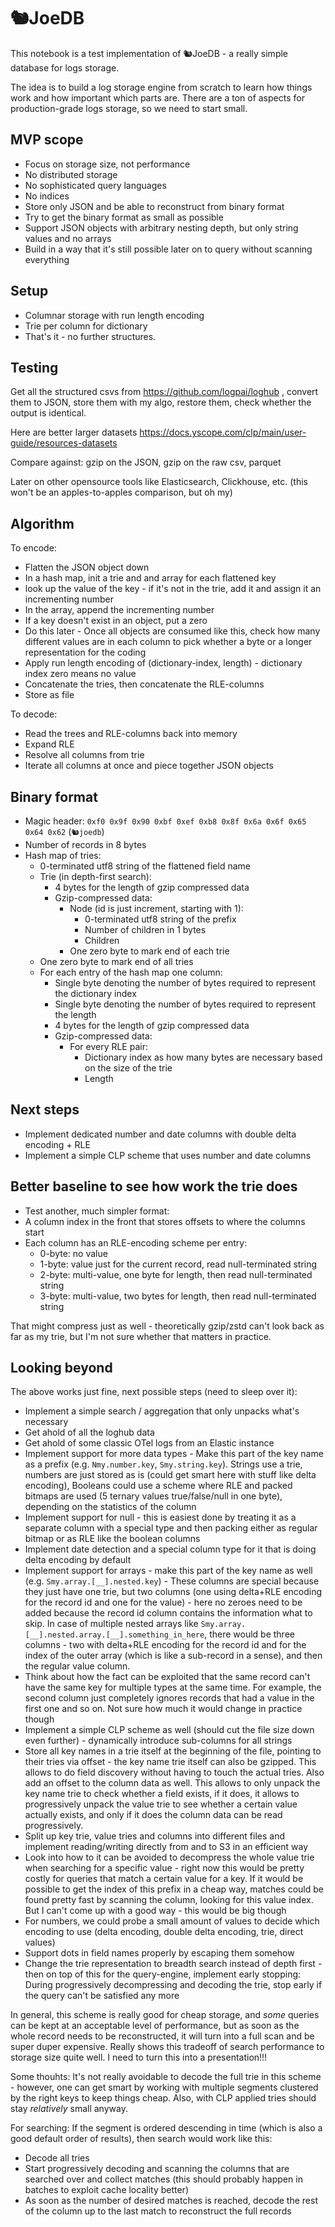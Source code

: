 # 🐿️JoeDB

This notebook is a test implementation of 🐿️JoeDB - a really simple database for logs storage.

The idea is to build a log storage engine from scratch to learn how things work and how important which parts are. There are a ton of aspects for production-grade logs storage, so we need to start small.

## MVP scope

* Focus on storage size, not performance
* No distributed storage
* No sophisticated query languages
* No indices
* Store only JSON and be able to reconstruct from binary format
* Try to get the binary format as small as possible
* Support JSON objects with arbitrary nesting depth, but only string values and no arrays
* Build in a way that it's still possible later on to query without scanning everything

## Setup

* Columnar storage with run length encoding
* Trie per column for dictionary
* That's it - no further structures.

## Testing

Get all the structured csvs from https://github.com/logpai/loghub , convert them to JSON, store them with my algo, restore them, check whether the output is identical.

Here are better larger datasets https://docs.yscope.com/clp/main/user-guide/resources-datasets

Compare against: gzip on the JSON, gzip on the raw csv, parquet

Later on other opensource tools like Elasticsearch, Clickhouse, etc. (this won't be an apples-to-apples comparison, but oh my)

## Algorithm

To encode:
* Flatten the JSON object down
* In a hash map, init a trie and and array for each flattened key
* look up the value of the key - if it's not in the trie, add it and assign it an incrementing number
* In the array, append the incrementing number
* If a key doesn't exist in an object, put a zero
* Do this later - Once all objects are consumed like this, check how many different values are in each column to pick whether a byte or a longer representation for the coding
* Apply run length encoding of (dictionary-index, length) - dictionary index zero means no value
* Concatenate the tries, then concatenate the RLE-columns
* Store as file

To decode:
* Read the trees and RLE-columns back into memory
* Expand RLE
* Resolve all columns from trie
* Iterate all columns at once and piece together JSON objects


## Binary format

* Magic header: `0xf0 0x9f 0x90 0xbf 0xef 0xb8 0x8f 0x6a 0x6f 0x65 0x64 0x62` (`🐿️joedb`)
* Number of records in 8 bytes
* Hash map of tries:
  * 0-terminated utf8 string of the flattened field name
  * Trie (in depth-first search):
    * 4 bytes for the length of gzip compressed data
    * Gzip-compressed data:
      * Node (id is just increment, starting with 1):
        * 0-terminated utf8 string of the prefix
        * Number of children in 1 bytes
        * Children
      * One zero byte to mark end of each trie
  * One zero byte to mark end of all tries
  * For each entry of the hash map one column:
    * Single byte denoting the number of bytes required to represent the dictionary index
    * Single byte denoting the number of bytes required to represent the length
    * 4 bytes for the length of gzip compressed data
    * Gzip-compressed data:
      * For every RLE pair:
        * Dictionary index as how many bytes are necessary based on the size of the trie
        * Length

## Next steps

* Implement dedicated number and date columns with double delta encoding + RLE
* Implement a simple CLP scheme that uses number and date columns

## Better baseline to see how work the trie does

* Test another, much simpler format:
* A column index in the front that stores offsets to where the columns start
* Each column has an RLE-encoding scheme per entry:
  * 0-byte: no value
  * 1-byte: value just for the current record, read null-terminated string
  * 2-byte: multi-value, one byte for length, then read null-terminated string
  * 3-byte: multi-value, two bytes for length, then read null-terminated string

That might compress just as well - theoretically gzip/zstd can't look back as far as my trie, but I'm not sure whether that matters in practice.

## Looking beyond

The above works just fine, next possible steps (need to sleep over it):
* Implement a simple search / aggregation that only unpacks what's necessary
* Get ahold of all the loghub data
* Get ahold of some classic OTel logs from an Elastic instance
* Implement support for more data types - Make this part of the key name as a prefix (e.g. `Nmy.number.key`, `Smy.string.key`). Strings use a trie, numbers are just stored as is (could get smart here with stuff like delta encoding), Booleans could use a scheme where RLE and packed bitmaps are used (5 ternary values true/false/null in one byte), depending on the statistics of the column
* Implement support for null - this is easiest done by treating it as a separate column with a special type and then packing either as regular bitmap or as RLE like the boolean columns
* Implement date detection and a special column type for it that is doing delta encoding by default
* Implement support for arrays - make this part of the key name as well (e.g. `Smy.array.[__].nested.key`) - These columns are special because they just have one trie, but two columns (one using delta+RLE encoding for the record id and one for the value) - here no zeroes need to be added because the record id column contains the information what to skip. In case of multiple nested arrays like `Smy.array.[__].nested.array.[__].something_in_here`, there would be three columns - two with delta+RLE encoding for the record id and for the index of the outer array (which is like a sub-record in a sense), and then the regular value column.
* Think about how the fact can be exploited that the same record can't have the same key for multiple types at the same time. For example, the second column just completely ignores records that had a value in the first one and so on. Not sure how much it would change in practice though
* Implement a simple CLP scheme as well (should cut the file size down even further) - dynamically introduce sub-columns for all strings
* Store all key names in a trie itself at the beginning of the file, pointing to their tries via offset - the key name trie itself can also be gzipped. This allows to do field discovery without having to touch the actual tries. Also add an offset to the column data as well. This allows to only unpack the key name trie to check whether a field exists, if it does, it allows to progressively unpack the value trie to see whether a certain value actually exists, and only if it does the column data can be read progressively.
* Split up key trie, value tries and columns into different files and implement reading/writing directly from and to S3 in an efficient way
* Look into how to it can be avoided to decompress the whole value trie when searching for a specific value - right now this would be pretty costly for queries that match a certain value for a key. If it would be possible to get the index of this prefix in a cheap way, matches could be found pretty fast by scanning the column, looking for this value index. But I can't come up with a good way - this would be big though
* For numbers, we could probe a small amount of values to decide which encoding to use (delta encoding, double delta encoding, trie, direct values)
* Support dots in field names properly by escaping them somehow
* Change the trie representation to breadth search instead of depth first - then on top of this for the query-engine, implement early stopping: During progressively decompressing and decoding the trie, stop early if the query can't be satisfied any more

In general, this scheme is really good for cheap storage, and _some_ queries can be kept at an acceptable level of performance, but as soon as the whole record needs to be reconstructed, it will turn into a full scan and be super duper expensive. Really shows this tradeoff of search performance to storage size quite well. I need to turn this into a presentation!!!

Some thouhts:
It's not really avoidable to decode the full trie in this scheme - however, one can get smart by working with multiple segments clustered by the right keys to keep things cheap. Also, with CLP applied tries should stay _relatively_ small anyway.

For searching: If the segment is ordered descending in time (which is also a good default order of results), then search would work like this:
* Decode all tries
* Start progressively decoding and scanning the columns that are searched over and collect matches (this should probably happen in batches to exploit cache locality better)
* As soon as the number of desired matches is reached, decode the rest of the column up to the last match to reconstruct the full records